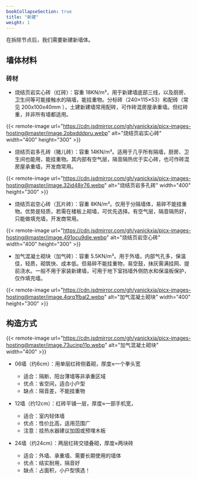 ```yaml
---
bookCollapseSection: true
title: "新建"
weight: 1
---
```



在拆除节点后，我们需要新建新墙体。

## 墙体材料
### 砖材
- 烧结页岩实心砖（红砖）：容重 18KN/m³，用于新建墙底部三线，以及厨房、卫生间等可能接触水的隔墙，能挂重物。分标砖（240×115×53）和配砖（常见 200x100x40mm ），土建新建墙常用配砖，可作砖混房屋承重墙。但红砖重，并非所有墙都适用。

{{< remote-image url="https://cdn.jsdmirror.com/gh/yanickxia/picx-images-hosting@master/image.2obxdddpru.webp" alt="烧结页岩实心砖" width="400" height="300" >}}

- 烧结页岩多孔砖（猪儿砖）：容重 14KN/m³。适用于几乎所有隔墙，厨房、卫生间也能用，能挂重物。其内部有空气层，隔音隔热优于实心砖，也可作砖混房屋承重墙，开发商常用。

{{< remote-image url="https://cdn.jsdmirror.com/gh/yanickxia/picx-images-hosting@master/image.32id48jr76.webp" alt="烧结页岩多孔砖" width="400" height="300" >}}

- 烧结页岩空心砖（瓦片砖）：容重 8KN/m³。仅用于分隔墙体，易碎不能挂重物。优势是轻质，若需在楼板上砌墙，可优先选择。有空气层，隔音隔热好，只能做填充墙，开发商常用。

{{< remote-image url="https://cdn.jsdmirror.com/gh/yanickxia/picx-images-hosting@master/image.491ocu9dle.webp" alt="烧结页岩空心砖" width="400" height="300" >}}

- 加气混凝土砌块（加气砖）：容重 5.5KN/m³。用于外墙，内部气孔多，保温佳，轻质，砌筑快、成本低。但易碎不能挂重物，易空鼓，抹灰需满挂网、提前浇水。一般不用于家装新建墙，可用于地下室挡墙外侧防水和保温板保护，仅作填充墙。

{{< remote-image url="https://cdn.jsdmirror.com/gh/yanickxia/picx-images-hosting@master/image.4qrq1fbal2.webp" alt="加气混凝土砌块" width="400" height="300" >}}


## 构造方式

{{< remote-image url="https://cdn.jsdmirror.com/gh/yanickxia/picx-images-hosting@master/image.73ucinp11p.webp" alt="加气混凝土砌块" width="400" >}}

- 06墙（约6cm）：用单层红砖侧着砌，厚度≈一个拳头宽
    -  适合：隔断、阳台薄墙等非承重区域
    -  优点：省空间，适合小户型
    -  缺点：隔音差，不能挂重物

- 12墙（约12cm）：红砖平铺一层，厚度≈一部手机宽，
    - 适合：室内轻体墙
    - 优点：性价比高，适用范围广
    - 注意：挂热水器建议加固或预埋木板

- 24墙（约24cm）：两层红砖交错叠砌，厚度≈两块砖
    - 适合：外墙、承重墙、需要长期使用的墙体
    - 优点：结实耐用，隔音好
    - 缺点：占面积，小户型慎选！






